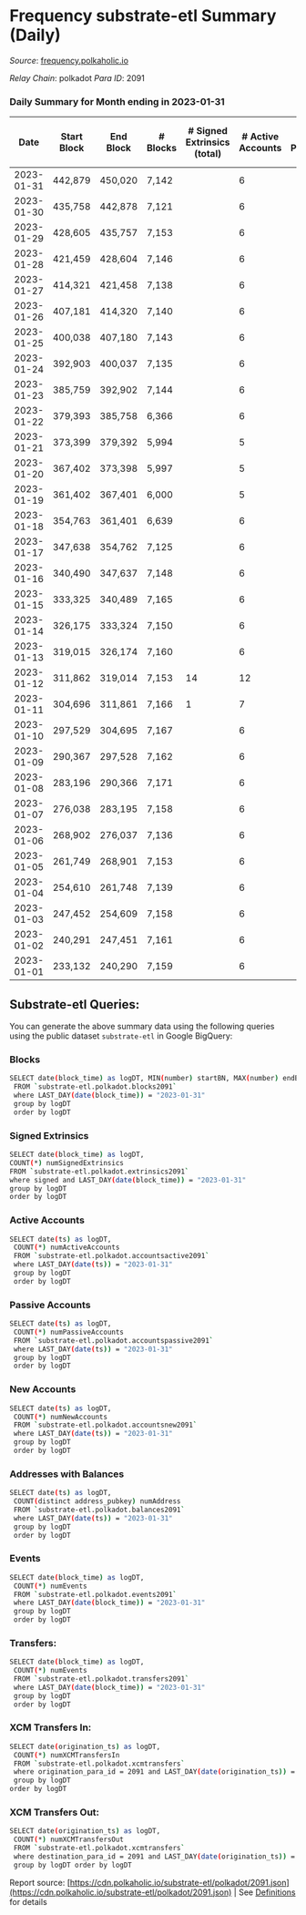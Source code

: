 # Frequency substrate-etl Summary (Daily)

_Source_: [frequency.polkaholic.io](https://frequency.polkaholic.io)

*Relay Chain*: polkadot
*Para ID*: 2091



### Daily Summary for Month ending in 2023-01-31


| Date | Start Block | End Block | # Blocks | # Signed Extrinsics (total) | # Active Accounts | # Passive | # New | # Addresses with Balances | # Events | # Transfers | # XCM Transfers In | # XCM Transfers Out | Issues | 
| ---- | ----------- | --------- | -------- | --------------------------- | ----------------- | --------- | ----- | ------------------------- | -------- | ----------- | ------------------ | ------------------- | ------ |
| 2023-01-31 | 442,879 | 450,020 | 7,142 |  | 6 |  |  | 27 | 14,288 |   |   |   |  |
| 2023-01-30 | 435,758 | 442,878 | 7,121 |  | 6 |  |  | 27 | 14,246 |   |   |   |  |
| 2023-01-29 | 428,605 | 435,757 | 7,153 |  | 6 |  |  | 27 | 14,310 |   |   |   |  |
| 2023-01-28 | 421,459 | 428,604 | 7,146 |  | 6 |  |  | 27 | 14,296 |   |   |   |  |
| 2023-01-27 | 414,321 | 421,458 | 7,138 |  | 6 |  |  | 27 | 14,280 |   |   |   |  |
| 2023-01-26 | 407,181 | 414,320 | 7,140 |  | 6 |  |  | 27 | 14,284 |   |   |   |  |
| 2023-01-25 | 400,038 | 407,180 | 7,143 |  | 6 |  |  | 27 | 14,293 |   |   |   |  |
| 2023-01-24 | 392,903 | 400,037 | 7,135 |  | 6 |  |  | 27 | 14,274 |   |   |   |  |
| 2023-01-23 | 385,759 | 392,902 | 7,144 |  | 6 |  |  | 27 | 14,292 |   |   |   |  |
| 2023-01-22 | 379,393 | 385,758 | 6,366 |  | 6 |  |  | 27 | 12,736 |   |   |   |  |
| 2023-01-21 | 373,399 | 379,392 | 5,994 |  | 5 |  |  | 27 | 11,991 |   |   |   |  |
| 2023-01-20 | 367,402 | 373,398 | 5,997 |  | 5 |  |  | 27 | 11,997 |   |   |   |  |
| 2023-01-19 | 361,402 | 367,401 | 6,000 |  | 5 |  |  | 27 | 12,004 |   |   |   |  |
| 2023-01-18 | 354,763 | 361,401 | 6,639 |  | 6 |  |  | 27 | 13,281 |   |   |   |  |
| 2023-01-17 | 347,638 | 354,762 | 7,125 |  | 6 |  |  | 27 | 14,257 |   |   |   |  |
| 2023-01-16 | 340,490 | 347,637 | 7,148 |  | 6 |  |  | 27 | 14,300 |   |   |   |  |
| 2023-01-15 | 333,325 | 340,489 | 7,165 |  | 6 |  |  | 27 | 14,334 |   |   |   |  |
| 2023-01-14 | 326,175 | 333,324 | 7,150 |  | 6 |  |  | 27 | 14,304 |   |   |   |  |
| 2023-01-13 | 319,015 | 326,174 | 7,160 |  | 6 |  |  | 27 | 14,324 |   |   |   |  |
| 2023-01-12 | 311,862 | 319,014 | 7,153 | 14 | 12 |  |  | 27 | 14,388 |   |   |   |  |
| 2023-01-11 | 304,696 | 311,861 | 7,166 | 1 | 7 |  |  | 27 | 14,341 |   |   |   |  |
| 2023-01-10 | 297,529 | 304,695 | 7,167 |  | 6 |  |  | 27 | 14,341 |   |   |   |  |
| 2023-01-09 | 290,367 | 297,528 | 7,162 |  | 6 |  |  | 27 | 14,328 |   |   |   |  |
| 2023-01-08 | 283,196 | 290,366 | 7,171 |  | 6 |  |  | 27 | 14,346 |   |   |   |  |
| 2023-01-07 | 276,038 | 283,195 | 7,158 |  | 6 |  |  | 27 | 14,320 |   |   |   |  |
| 2023-01-06 | 268,902 | 276,037 | 7,136 |  | 6 |  |  | 27 | 14,276 |   |   |   |  |
| 2023-01-05 | 261,749 | 268,901 | 7,153 |  | 6 |  |  | 27 | 14,310 |   |   |   |  |
| 2023-01-04 | 254,610 | 261,748 | 7,139 |  | 6 |  |  | 27 | 14,282 |   |   |   |  |
| 2023-01-03 | 247,452 | 254,609 | 7,158 |  | 6 |  |  | 27 | 14,323 |   |   |   |  |
| 2023-01-02 | 240,291 | 247,451 | 7,161 |  | 6 |  |  | 27 | 14,326 |   |   |   |  |
| 2023-01-01 | 233,132 | 240,290 | 7,159 |  | 6 |  |  | 27 | 14,322 |   |   |   |  |

## Substrate-etl Queries:
You can generate the above summary data using the following queries using the public dataset `substrate-etl` in Google BigQuery:

### Blocks
```bash
SELECT date(block_time) as logDT, MIN(number) startBN, MAX(number) endBN, COUNT(*) numBlocks 
 FROM `substrate-etl.polkadot.blocks2091`  
 where LAST_DAY(date(block_time)) = "2023-01-31" 
 group by logDT 
 order by logDT
```

### Signed Extrinsics
```bash
SELECT date(block_time) as logDT, 
COUNT(*) numSignedExtrinsics 
FROM `substrate-etl.polkadot.extrinsics2091`  
where signed and LAST_DAY(date(block_time)) = "2023-01-31" 
group by logDT 
order by logDT
```

### Active Accounts
```bash
SELECT date(ts) as logDT, 
 COUNT(*) numActiveAccounts 
 FROM `substrate-etl.polkadot.accountsactive2091` 
 where LAST_DAY(date(ts)) = "2023-01-31" 
 group by logDT 
 order by logDT
```

### Passive Accounts
```bash
SELECT date(ts) as logDT, 
 COUNT(*) numPassiveAccounts 
 FROM `substrate-etl.polkadot.accountspassive2091` 
 where LAST_DAY(date(ts)) = "2023-01-31" 
 group by logDT 
 order by logDT
```

### New Accounts
```bash
SELECT date(ts) as logDT, 
 COUNT(*) numNewAccounts 
 FROM `substrate-etl.polkadot.accountsnew2091` 
 where LAST_DAY(date(ts)) = "2023-01-31" 
 group by logDT
 order by logDT
```

### Addresses with Balances
```bash
SELECT date(ts) as logDT,
 COUNT(distinct address_pubkey) numAddress 
 FROM `substrate-etl.polkadot.balances2091` 
 where LAST_DAY(date(ts)) = "2023-01-31" 
 group by logDT 
 order by logDT
```

### Events
```bash
SELECT date(block_time) as logDT, 
 COUNT(*) numEvents 
 FROM `substrate-etl.polkadot.events2091` 
 where LAST_DAY(date(block_time)) = "2023-01-31" 
 group by logDT 
 order by logDT
```

### Transfers:
```bash
SELECT date(block_time) as logDT, 
 COUNT(*) numEvents 
 FROM `substrate-etl.polkadot.transfers2091` 
 where LAST_DAY(date(block_time)) = "2023-01-31" 
 group by logDT 
 order by logDT
```

### XCM Transfers In:
```bash
SELECT date(origination_ts) as logDT, 
 COUNT(*) numXCMTransfersIn 
 FROM `substrate-etl.polkadot.xcmtransfers` 
 where origination_para_id = 2091 and LAST_DAY(date(origination_ts)) = "2023-01-31" 
 group by logDT 
order by logDT
```

### XCM Transfers Out:
```bash
SELECT date(origination_ts) as logDT, 
 COUNT(*) numXCMTransfersOut 
 FROM `substrate-etl.polkadot.xcmtransfers` 
 where destination_para_id = 2091 and LAST_DAY(date(origination_ts)) = "2023-01-31" 
 group by logDT order by logDT
```


Report source: [https://cdn.polkaholic.io/substrate-etl/polkadot/2091.json](https://cdn.polkaholic.io/substrate-etl/polkadot/2091.json) | See [Definitions](/DEFINITIONS.md) for details
